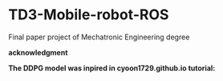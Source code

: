 # TD3-Mobile-robot-ROS

Final paper project of Mechatronic Engineering degree 

<b> acknowledgment

The DDPG model was inpired in cyoon1729.github.io tutorial:
